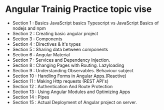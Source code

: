 
# Angular Trainig Practice topic vise
- Section 1 : Basics
  JavaScript basics
  Typescript vs JavaScript
  Basics of nodejs and npm
- Section 2  : Creating basic angular project
- Section 3  : Components
- Section 4  : Directives & it's types
- Section 5  : Sharing data between components
- Section 6  : Angular Material
- Section 7  : Services and Dependency Injection.
- Section 8  : Changing Pages with Routing. Lazyloading
- Section 9  : Understanding Observables. Behaviour subject
- Section 10 : Handling Forms in Angular Apps.(Reactive)
- Section 11 : Making Http requests (REST API's)
- Section 12 : Authentication And Route Protection
- Section 13 : Using Angular Modules and Optimizing Apps
- Section 14 : Pipes
- Section 15 : Actual Deployment of Angular project on server.
